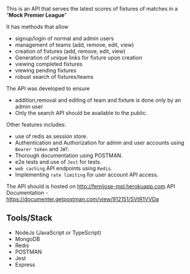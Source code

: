 

This is an API that serves the latest scores of fixtures of matches in a “**Mock Premier League**”

It has methods that allow
  - signup/login of normal and admin users
  - management of teams (add, remove, edit, view)
  - creation of fixtures (add, remove, edit, view) 
  - Generation of unique links for fixture upon creation
  - viewing completed fixtures
  - viewing pending fixtures
  - robust search  of fixtures/teams

The API was developed to ensure
- addition,removal and editing of team and fixture is done only by an admin user
- Only the search API should be available to the public.


Other features includes:
- use of redis as  session store.
- Authentication and Authorization for admin and user accounts using `Bearer token` and `JWT`.
- Thorough documentation using POSTMAN.
- e2e tests and use of `Jest` for tests.
- `web caching` API endpoints using `Redis`.
- Implementing `rate limiting` for user account API access.


The API should is hosted on http://femijose-mpl.herokuapp.com
API Documentation - https://documenter.getpostman.com/view/912151/SVtR1VVDa


## Tools/Stack

- NodeJs (JavaScript or TypeScript)
- MongoDB
- Redis
- POSTMAN
- Jest
- Express





